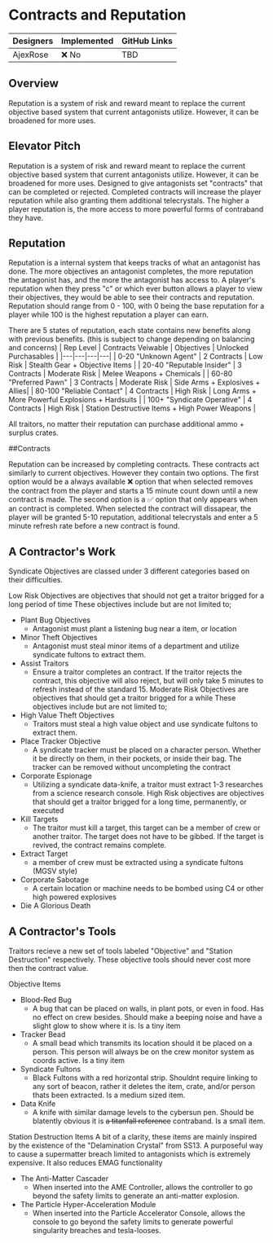 # Contracts and Reputation

| Designers | Implemented | GitHub Links |
|---|---|---|
| AjexRose | :x: No | TBD |

## Overview

  Reputation is a system of risk and reward meant to replace the current objective based system that current antagonists utilize. However, it can be broadened for more uses.

## Elevator Pitch

   Reputation is a system of risk and reward meant to replace the current objective based system that current antagonists utilize. However, it can be broadened for more uses.
Designed to give antagonists set "contracts" that can be completed or rejected. Completed contracts will increase the player reputation while also granting
them additional telecrystals. The higher a player reputation is, the more access to more powerful forms of contraband they have. 

## Reputation

  Reputation is a internal system that keeps tracks of what an antagonist has done. The more objectives an antagonist completes, the more reputation the antagonist has, and the more the antagonist has access to. 
A player's reputation when they press "c" or which ever button allows a player to view their objectives, they would be able to see their contracts and reputation. Reputation should range from 0 - 100, 
with 0 being the base reputation for a player while 100 is the highest reputation a player can earn.

There are 5 states of reputation, each state contains new benefits along with previous benefits. 
(this is subject to change depending on balancing and concerns)
| Rep Level | Contracts Veiwable | Objectives | Unlocked Purchasables |
|---|---|---|---|
| 0-20 "Unknown Agent" | 2 Contracts | Low Risk | Stealth Gear + Objective Items |
| 20-40 "Reputable Insider" | 3 Contracts | Moderate Risk | Melee Weapons + Chemicals |
| 60-80 "Preferred Pawn" | 3 Contracts | Moderate Risk | Side Arms + Explosives + Allies|
| 80-100 "Reliable Contact" | 4 Contracts | High Risk | Long Arms + More Powerful Explosions + Hardsuits |
| 100+ "Syndicate Operative" | 4 Contracts | High Risk | Station Destructive Items + High Power Weapons |

All traitors, no matter their reputation can purchase additional ammo + surplus crates. 

##Contracts

  Reputation can be increased by completing contracts. These contracts act similarly to current objectives. However they contain two options. The first option would be a always available :x: option that when selected
removes the contract from the player and starts a 15 minute count down until a new contract is made. The second option is a :white_check_mark: option that only appears when an contract is completed. 
When selected the contract will dissapear, the player will be granted 5-10 reputation, additional telecrystals and enter a 5 minute refresh rate before a new contract is found.

## A Contractor's Work

Syndicate Objectives are classed under 3 different categories based on their difficulties.

Low Risk Objectives are objectives that should not get a traitor brigged for a long period of time
These objectives include but are not limited to;
- Plant Bug Objectives
  - Antagonist must plant a listening bug near a item, or location
- Minor Theft Objectives
  - Antagonist must steal minor items of a department and utilize syndicate fultons to extract them. 
- Assist Traitors
  - Ensure a traitor completes an contract. If the traitor rejects the contract, this objective will also reject, but will only take 5 minutes to refresh instead of the standard 15. 
Moderate Risk Objectives are objectives that should get a traitor brigged for a while
These objectives include but are not limited to;
- High Value Theft Objectives
  - Traitors must steal a high value object and use syndicate fultons to extract them.
- Place Tracker Objective
  - A syndicate tracker must be placed on a character person. Whether it be directly on them, in their pockets, or inside their bag. The tracker can be removed without uncompleting the contract
- Corporate Espionage
  - Utilizing a syndicate data-knife, a traitor must extract 1-3 researches from a science research console.
High Risk objectives are objectives that should get a traitor brigged for a long time, permanently, or executed
- Kill Targets
  - The traitor must kill a target, this target can be a member of crew or another traitor. The target does not have to be gibbed. If the target is revived, the contract remains complete.
- Extract Target
  - a member of crew must be extracted using a syndicate fultons (MGSV style)
- Corporate Sabotage
  - A certain location or machine needs to be bombed using C4 or other high powered explosives
- Die A Glorious Death

## A Contractor's Tools

Traitors recieve a new set of tools labeled "Objective" and "Station Destruction" respectively.
These objective tools should never cost more then the contract value.

Objective Items
- Blood-Red Bug
  - A bug that can be placed on walls, in plant pots, or even in food. Has no effect on crew besides. Should make a beeping noise and have a slight glow to show where it is. Is a tiny item
- Tracker Bead
  - A small bead which transmits its location should it be placed on a person. This person will always be on the crew monitor system as coords active. Is a tiny item
- Syndicate Fultons
  - Black Fultons with a red horizontal strip. Shouldnt require linking to any sort of beacon, rather it deletes the item, crate, and/or person thats been extracted. Is a medium sized item. 
- Data Knife
  - A knife with similar damage levels to the cybersun pen. Should be blatently obvious it is ~~a titanfall reference~~ contraband. Is a small item.

Station Destruction Items
A bit of a clarity, these items are mainly inspired by the existence of the "Delamination Crystal" from SS13. A purposeful way to cause a supermatter breach limited to antagonists which is extremely expensive.
It also reduces EMAG functionality

- The Anti-Matter Cascader
  - When inserted into the AME Controller, allows the controller to go beyond the safety limits to generate an anti-matter explosion.
- The Particle Hyper-Acceleration Module
  - When inserted into the Particle Accelerator Console, allows the console to go beyond the safety limits to generate powerful singularity breaches and tesla-looses.
